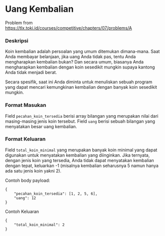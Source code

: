 # Uang Kembalian

Problem from https://tlx.toki.id/courses/competitive/chapters/07/problems/A

### Deskripsi

Koin kembalian adalah persoalan yang umum ditemukan dimana-mana. Saat Anda membayar belanjaan, jika uang Anda tidak pas, tentu Anda mengharapkan kembalian bukan? Dan secara umum, biasanya Anda mengharapkan kembalian dengan koin sesedikit mungkin supaya kantong Anda tidak menjadi berat.

Secara spesifik, saat ini Anda diminta untuk menuliskan sebuah program yang dapat mencari kemungkinan kembalian dengan banyak koin sesedikit mungkin.

### Format Masukan
Field `pecahan_koin_tersedia` berisi array bilangan yang merupakan nilai dari masing-masing jenis koin tersebut. Field `uang` berisi sebuah bilangan yang menyatakan besar uang kembalian. 

### Format Keluaran
Field `total_koin_minimal` yang merupakan banyak koin minimal yang dapat digunakan untuk menyatakan kembalian yang diinginkan. Jika ternyata, dengan jenis koin yang tersedia, Anda tidak dapat menyatakan kembalian dengan tepat, keluarkan -1 (misalnya kembalian seharusnya 5 namun hanya ada satu jenis koin yakni 2).

Contoh body payload:
```
{
	"pecahan_koin_tersedia": [1, 2, 5, 6],
	"uang": 12
}
```

Contoh Keluaran
```
{
    "total_koin_minimal": 2
}
```